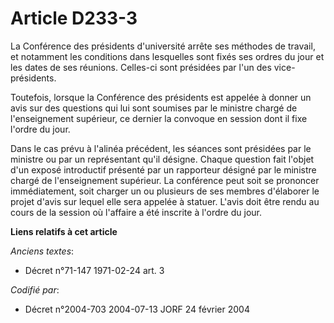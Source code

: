 # Article D233-3

La Conférence des présidents d'université arrête ses méthodes de travail, et notamment les conditions dans lesquelles sont
fixés ses ordres du jour et les dates de ses réunions. Celles-ci sont présidées par l'un des vice-présidents.

Toutefois, lorsque la Conférence des présidents est appelée à donner un avis sur des questions qui lui sont soumises par le
ministre chargé de l'enseignement supérieur, ce dernier la convoque en session dont il fixe l'ordre du jour.

Dans le cas prévu à l'alinéa précédent, les séances sont présidées par le ministre ou par un représentant qu'il désigne.
Chaque question fait l'objet d'un exposé introductif présenté par un rapporteur désigné par le ministre chargé de
l'enseignement supérieur. La conférence peut soit se prononcer immédiatement, soit charger un ou plusieurs de ses membres
d'élaborer le projet d'avis sur lequel elle sera appelée à statuer. L'avis doit être rendu au cours de la session où
l'affaire a été inscrite à l'ordre du jour.

**Liens relatifs à cet article**

_Anciens textes_:

  - Décret n°71-147 1971-02-24 art. 3

_Codifié par_:

  - Décret n°2004-703 2004-07-13 JORF 24 février 2004

